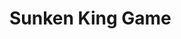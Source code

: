# Sunken King Game

<object data="doc/gdd-docs.pdf" width="1000" height="1000" type='application/pdf'></object>

